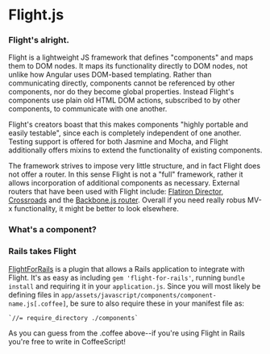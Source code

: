 <!-- How is your chosen framework similar to Angular, and how is it different? What kind of templates does it use? Are there any options to easily integrate it with Rails? Are there any notable apps built with it? -->
# Flight.js

### Flight's alright.
Flight is a lightweight JS framework that defines "components" and maps them to
DOM nodes. It maps its functionality directly to DOM nodes, not unlike how
Angular uses DOM-based templating. Rather than communicating directly,
components cannot be referenced by other components, nor do they become global
properties. Instead Flight's components use plain old HTML DOM actions,
subscribed to by other components, to communicate with one another.

Flight's creators boast that this makes components "highly portable and easily
testable", since each is completely independent of one another. Testing support
is offered for both Jasmine and Mocha, and Flight additionally offers mixins
to extend the functionality of existing components.

The framework strives to impose very little structure, and in fact Flight does
not offer a router. In this sense Flight is not a "full" framework, rather it
allows incorporation of additional components as necessary. External routers
that have been used with Flight include: [Flatiron
Director](https://github.com/flatiron/director),
[Crossroads](http://millermedeiros.github.io/crossroads.js/) and the
[Backbone.js router](http://backbonejs.org/). Overall if you need really robus
MV-x functionality, it might be better to look elsewhere.

### What's a component?

### Rails takes Flight
[FlightForRails](https://github.com/rezwyi/flight-for-rails) is a plugin that
allows a Rails application to integrate with Flight. It's as easy as including
`gem 'flight-for-rails'`, running `bundle install` and requiring it in your
`application.js`. Since you will most likely be defining files in
`app/assets/javascript/components/component-name.js[.coffee]`, be sure to also
require these in your manifest file as:

    `//= require_directory ./components`

As you can guess from the .coffee above--if you're using Flight in Rails you're
free to write in CoffeeScript!

